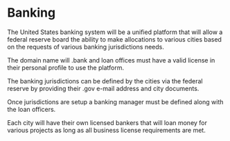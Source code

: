 # Banking

The United States banking system will be a unified platform that will allow a federal reserve board the ability to make allocations to various cities based on the requests of various banking jurisdictions needs.

The domain name will .bank and loan offices must have a valid license in their personal profile to use the platform.

The banking jurisdictions can be defined by the cities via the federal reserve by providing their .gov e-mail address and city documents.

Once jurisdictions are setup a banking manager must be defined along with the loan officers.

Each city will have their own licensed bankers that will loan money for various projects as long as all business license requirements are met.
